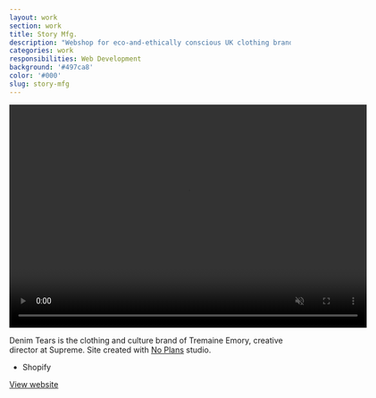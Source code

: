 ```yaml
---
layout: work
section: work
title: Story Mfg.
description: "Webshop for eco-and-ethically conscious UK clothing brand"
categories: work
responsibilities: Web Development
background: '#497ca8'
color: '#000'
slug: story-mfg
---
```


<div>
  <video loop muted playsinline id="{{ page.slug }}" class="browser_img" title="{{ page.title }}"
    preload="auto" width="640" height="400" data-setup="{}">
    <source src="{{ site.root }}/work/videos/storymfg.mp4#t=0.1" type='video/mp4'>
  </video>
</div>

<p>
  Denim Tears is the clothing and culture brand of Tremaine Emory, creative director at Supreme. Site created with <a href="https://no-plans.com/" target="_blank">No Plans</a> studio.
</p>

<ul class="tags">
  <li>Shopify</li>
</ul>

<a href="https://napopeople.com/" class="button" rel="external">View website</a>
